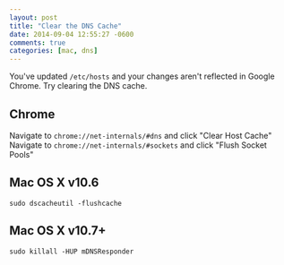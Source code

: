 ```yaml
---
layout: post
title: "Clear the DNS Cache"
date: 2014-09-04 12:55:27 -0600
comments: true
categories: [mac, dns]
---
```


You've updated `/etc/hosts` and your changes aren't reflected in Google Chrome.  Try clearing the DNS cache.

## Chrome

Navigate to `chrome://net-internals/#dns` and click "Clear Host Cache"  
Navigate to `chrome://net-internals/#sockets` and click "Flush Socket Pools"

## Mac OS X v10.6

	sudo dscacheutil -flushcache

## Mac OS X v10.7+

	sudo killall -HUP mDNSResponder
